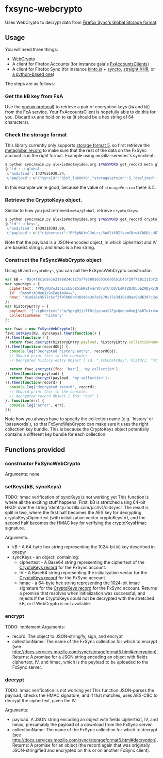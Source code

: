 # fxsync-webcrypto
Uses WebCrypto to decrypt data from [Firefox Sync's Global Storage format](http://docs.services.mozilla.com/sync/storageformat5.html).

## Usage
You will need three things:

* [WebCrypto](http://www.w3.org/TR/WebCryptoAPI/)
* A client for Firefox Accounts (for instance gaia's [FxAccountsClients](https://github.com/mozilla-b2g/gaia/blob/master/apps/system/js/fx_accounts_manager.js))
* A client for Firefox Sync (for instance [kinto.js]() + [syncto](), [straight XHR](http://mxr.mozilla.org/mozilla-central/source/services/sync/tests/unit/test_httpd_sync_server.js), or [a python-based one](https://github.com/mozilla-services/syncclient))

The steps are as follows:

### Get the kB key from FxA

Use the [onepw protocol](https://github.com/mozilla/fxa-auth-server/wiki/onepw-protocol)) to retrieve a pair of encryption keys (`kA` and `kB`) from the FxA service. Your FxAccountsClient is hopefully able to do this for you. Discard `kA` and hold on to `kB` (it should be a hex string of 64 characters).

### Check the storage format

This library currently only supports [storage format 5](http://docs.services.mozilla.com/sync/storageformat5.html), so first retrieve the [metaglobal record](http://docs.services.mozilla.com/sync/storageformat5.html#metaglobal-record) to make sure that the rest of the data on the FxSync account is in the right format. Example using mozilla-services's syncclient:

```bash
$ python sync/main.py alexis@notmyidea.org $PASSWORD get_record meta global
{u'id': u'global',
 u'modified': 1437655930.34,
 u'payload': u'{"syncID":"35sY_luKUnYO","storageVersion":5,"declined":["prefs","bookmarks","addons"],"engines":{"clients":{"version":1,"syncID":"VWMk-0KZ8aKh"},"tabs":{"version":1,"syncID":"eGExUapwMq0O"},"forms":{"version":1,"syncID":"Tgd0wt_q7nQO"},"history":{"version":1,"syncID":"vAIUDLBox_g4"},"passwords":{"version":1,"syncID":"vNno7ecPn7P2"}}}'}
````

In this example we're good, because the value of `storageVersion` there is 5.

### Retrieve the CryptoKeys object.

Similar to how you just retrieved `meta/global`, retrieve `crypto/keys`:

```bash
$ python sync/main.py alexis@notmyidea.org $PASSWORD get_record crypto keys
{u'id': u'keys',
 u'modified': 1439218393.69,
 u'payload': u'{"ciphertext":"PP5yNUYwJJoLcsL5o85i6RZfvanYDrwtChDD/LdKTZ8JOLubZ9DyRv3HMetSkbhL3HLvVm/FJ1Z4F2Z6IKQCxAc5dNnLsBIUUxhOHLbT0x9/jfnqZ8fLtlbkogI3ZlNvbc8iUF1aX+boe0Pv43vM0VvzxrnJDYzZ2a6jm9nbzUn0ldV9sv6vuvGHE6dANnRkZ3wA/q0q8UvjdwpzXBixAw==","IV":"FmosM+XBNy81/9oEAgI4Uw==","hmac":"01a816e4577c6cf3f97b66b4382d0a3e7e9178c75a3d38ed9ac8ad6397c2ecce"}'}
````

Note that the payload is a JSON-encoded object, in which ciphertext and IV are base64 strings, and hmac is a hex string.

### Construct the FxSyncWebCrypto object

Using `kB` and `cryptoKeys`, you can call the FxSyncWebCrypto constructor:

````js
var kB = '85c4f8c1d8e3e2186824c127af786891dd03c6e05b1b45f28f7181211bf2affb';
var syncKeys = {
  ciphertext: 'PP5yNUYwJJoLcsL5o85i6RZfvanYDrwtChDD/LdKTZ8JOLubZ9DyRv3HMetSkbhL3HLvVm/FJ1Z4F2Z6IKQCxAc5dNnLsBIUUxhOHLbT0x9/jfnqZ8fLtlbkogI3ZlNvbc8iUF1aX+boe0Pv43vM0VvzxrnJDYzZ2a6jm9nbzUn0ldV9sv6vuvGHE6dANnRkZ3wA/q0q8UvjdwpzXBixAw==',
  IV: 'FmosM+XBNy81/9oEAgI4Uw==',
  hmac: '01a816e4577c6cf3f97b66b4382d0a3e7e9178c75a3d38ed9ac8ad6397c2ecce'
};
var historyEntry = {
  payload: '{"ciphertext":"o/VpkqMj1tlT8t2youwsS2FgvQeonoHxqjGsRTu1+4swfyBq/QsnKfgOOMmDIXZiPC3hOCNUlf/NtQiEe55hzJZEKLBshaLfXotai6KrprwrmykfiXnwn73n+nYNs8BXL5awDHoaJToyFgF4PYokl7mwN7YC2xFiPgwO7Z2u/8r5RfnPV9MoafqvlvUkW+Tqs+QHeHS/iuSA0P2h/j5ynt9v4xDWLVfEMce0KOKHQ5Qj7BmEPAieWP1trkkDmTdVi2euWrs+fuG4C6PgY4A2j2DbNLVIloqpDVkqM2fgh0YOM9L2NC/uiKEb1Ynr2Fos","IV":"kXL3hb11ltD+Jl0YFk+PlQ==","hmac":"cb727efe7a3f0307921cecbd1a97c03f06a4d75c42026089494d84fcf92dbff9"}',
  collectionName: 'history'
};

var fswc = new FxSyncWebCrypto();
fswc.setKeys(kB, syncKeys).then(function() {
}).then(function() {
  return fswc.decrypt(historyEntry.payload, historyEntry.collectionName);
}).then(function(recordObj) {
  console.log('Decrypted history entry', recordObj);
  // Should print this to the console:
  // Decrypted history entry Object { id: "_9sCUbahs0ay", histUri: "https://developer.mozilla.org/en-US…", title: "Object.prototype.__proto__ - JavaSc…", visits: Array[1] }

  return fswc.encrypt({foo: 'bar'}, 'my collection');
}).then(function(payload) {
  return fswc.decrypt(payload, 'my collection');
}).then(function(record) {
  console.log('decrypted record', record);
  // Should print this to the console:
  // decrypted record Object { foo: "bar" }
}, function(err) {
  console.log('error', err);
});
````

Note how you always have to specify the collection name (e.g. 'history' or 'passwords'), so that FxSyncWebCrypto can make sure it uses the right collection key bundle. This is because the CryptoKeys object potentially contains a different key bundle for each collection.

## Functions provided
### constructor FxSyncWebCrypto
Arguments: none

### setKeys(kB, syncKeys)
TODO: hmac verification of syncKeys is not working yet
This function is where all the exciting stuff happens. First, kB is stretched using 64-bit HKDF over the string 'identity.mozilla.com/picl/v1/oldsync'. The result is split in two, where the first half becomes the AES key for decrypting cryptoKeysCiphertext (with initialization vector cryptoKeysIV), and the second half becomes the HMAC key for verifying the cryptoKeysHmac signature.

Arguments:
* kB - A 64-byte hex string representing the 1024-bit `kB` key described in [onepw](https://github.com/mozilla/fxa-auth-server/wiki/onepw-protocol)
* syncKeys - an object, containing:
  * ciphertext - A Base64 string representing the ciphertext of the [CryptoKeys record](http://docs.services.mozilla.com/sync/storageformat5.html#crypto-keys-record) for the FxSync account.
  * IV - A Base64 string representing the initialization vector for the [CryptoKeys record](http://docs.services.mozilla.com/sync/storageformat5.html#crypto-keys-record) for the FxSync account.
  * hmac - a 64-byte hex string representing the 1024-bit hmac signature for the [CryptoKeys record](http://docs.services.mozilla.com/sync/storageformat5.html#crypto-keys-record) for the FxSync account.
Returns a promise that resolves when initialization was successful, and rejects if the CryptoKeys could not be decrypted with the stretched kB, or if WebCrypto is not available.

### encrypt
TODO: implement
Arguments:
* record: The object to JSON-stringify, sign, and encrypt
* collectionName: The name of the FxSync collection for which to encrypt (see http://docs.services.mozilla.com/sync/storageformat5.html#encryption).
Returns:
A promise for a JSON string encoding an object with fields ciphertext, IV, and hmac, which is the payload to be uploaded to the FxSync server.

### decrypt
TODO: hmac verification is not working yet
This function JSON-parses the payload, checks the HMAC signature, and if that matches, uses AES-CBC to decrypt the ciphertext, given the IV.

Arguments:
* payload: A JSON string encoding an object with fields ciphertext, IV, and hmac, presumably the payload of a download from the FxSync server.
* collectionName: The name of the FxSync collection for which to decrypt (see http://docs.services.mozilla.com/sync/storageformat5.html#decryption).
Returns:
A promise for an object (the record again that was originally JSON-stringified and encrypted on this or on another FxSync client).

